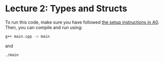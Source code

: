 # Lecture 2: Types and Structs

To run this code, make sure you have followed [the setup instructions in A0](https://github.com/cs106l/cs106l-assignments/tree/main/assign0). Then, you can compile and run using:

```sh
g++ main.cpp -o main
```

and 

```sh
./main
```